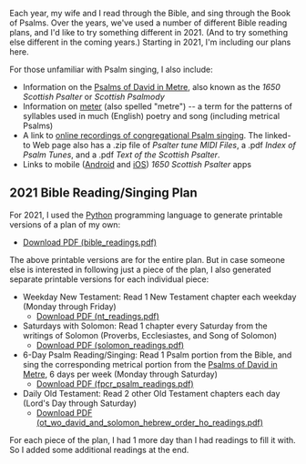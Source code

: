 
Each year, my wife and I read through the Bible, and sing through the Book of Psalms. Over the years, we've used a number of different Bible reading plans, and I'd like to try something different in 2021. (And to try something else different in the coming years.) Starting in 2021, I'm including our plans here.

For those unfamiliar with Psalm singing, I also include:

- Information on the [Psalms of David in Metre](psalms_of_david_in_metre.md), also known as the *1650 Scottish Psalter* or *Scottish Psalmody*
- Information on [meter](meter.md) (also spelled "metre") -- a term for the patterns of syllables used in much (English) poetry and song (including metrical Psalms)
- A link to [online recordings of congregational Psalm singing](http://www.christcovenantrpc.org/audio/psalm-singing/). The linked-to Web page also has a .zip file of *Psalter tune MIDI Files*, a .pdf *Index of Psalm Tunes*, and a .pdf *Text of the Scottish Psalter*.
- Links to mobile ([Android](https://play.google.com/store/apps/details?id=com.charisdevelopment.thesixteenfifty&hl=en) and [iOS](https://apps.apple.com/us/app/id1198280376)) *1650 Scottish Psalter* apps

## 2021 Bible Reading/Singing Plan

For 2021, I used the [Python](https://www.python.org/) programming language to generate printable versions of a plan of my own:

- [Download PDF (bible_readings.pdf)](2021/bible_readings.pdf?raw=true)

The above printable versions are for the entire plan. But in case someone else is interested in following just a piece of the plan, I also generated separate printable versions for each individual piece:

- Weekday New Testament: Read 1 New Testament chapter each weekday (Monday through Friday)
  - [Download PDF (nt_readings.pdf)](2021/nt_readings.pdf?raw=true)
- Saturdays with Solomon: Read 1 chapter every Saturday from the writings of Solomon (Proverbs, Ecclesiastes, and Song of Solomon)
  - [Download PDF (solomon_readings.pdf)](2021/solomon_readings.pdf?raw=true)
- 6-Day Psalm Reading/Singing: Read 1 Psalm portion from the Bible, and sing the corresponding metrical portion from the [Psalms of David in Metre](psalms_of_david_in_metre.md), 6 days per week (Monday through Saturday)
  - [Download PDF (fpcr\_psalm\_readings.pdf)](2021/fpcr\_psalm\_readings.pdf?raw=true)
- Daily Old Testament: Read 2 other Old Testament chapters each day (Lord's Day through Saturday)
  - [Download PDF (ot\_wo\_david\_and\_solomon\_hebrew\_order\_ho\_readings.pdf)](2021/ot_wo_david_and_solomon_hebrew_order_ho_readings.pdf?raw=true)

For each piece of the plan, I had 1 more day than I had readings to fill it with. So I added some additional readings at the end.
